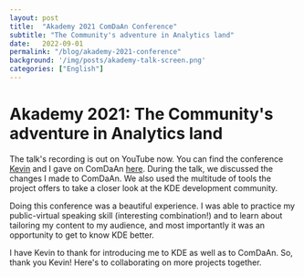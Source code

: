 ```yaml
---
layout: post
title:  "Akademy 2021 ComDaAn Conference"
subtitle: "The Community's adventure in Analytics land"
date:   2022-09-01
permalink: "/blog/akademy-2021-conference"
background: '/img/posts/akademy-talk-screen.png'
categories: ["English"]
---
```

# Akademy 2021: The Community's adventure in Analytics land

The talk's recording is out on YouTube now. You can find the conference [Kevin](https://ervin.ipsquad.net) and I gave on ComDaAn [here](https://www.youtube.com/watch?v=o2StiDiV15M).
During the talk, we discussed the changes I made to ComDaAn. We also used the multitude of tools the project offers to take a closer look at the KDE development community.

Doing this conference was a beautiful experience. I was able to practice my public-virtual speaking skill (interesting combination!) and to learn about tailoring my content to my audience, and most importantly it was an opportunity to get to know KDE better.

I have Kevin to thank for introducing me to KDE as well as to ComDaAn. So, thank you Kevin! Here's to collaborating on more projects together.
